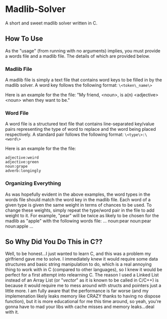 # Madlib-Solver
A short and sweet madlib solver written in C. 


## How To Use
As the "usage" (from running with no arguments) implies, you must provide a words file and a madlib file. The details of which are provided below.


### Madlib File
A madlib file is simply a text file that contains word keys to be filled in by the madlib solver. A word key follows the following format:
`\<token\_name\>`

Here is an example for the the file: "My friend, \<noun\>, is a(n) \<adjective\> \<noun\> when they want to be."


### Word File
A word file is a structured text file that contains line-separated key/value pairs representing the type of word to replace and the word being placed respectively. A standard pair follows the following format:
`\<type\>:\<word\>`

Here is an example for the the file:
```
adjective:weird
adjective:green
noun:grape
adverb:longingly
```


### Organizing Everything
As was hopefully evident in the above examples, the word types in the words file should match the word key in the madlib file. Each word of a given type is given the same weight in terms of chances to be used. To change these weights, simply repeat the type/word pair in the file to add weight to it. For example, "pear" will be twice as likely to be chosen for the madlib as "apple" with the following words file:
...
noun:pear
noun:pear
noun:apple
...


## So Why Did You Do This in C??
Well, to be honest...I just wanted to learn C, and this was a problem my girlfriend gave me to solve. I immediately knew it would require some data structures and basic string manipulation to do, which is a real annoying thing to work with in C (compared to other languages), so I knew it would be perfect for a first attempt into relearning C. The reason I used a Linked List instead of an Array List (or "*vector*" as it is known to be called in C/C++) is because it would require me to mess around with structs and pointers just a little more. I am fully aware that the performance is far worse (and my implemenation likely leaks memory like CRAZY thanks to having no dispose function), but it is more educational for me this time around, so yeah, you're gonna have to mad your libs with cache misses and memory leaks...deal with it.
